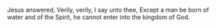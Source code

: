 Jesus answered, Verily, verily, I say unto thee, Except a man be born of water and of the Spirit, he cannot enter into the kingdom of God.
